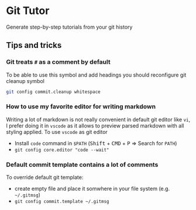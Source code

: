 # Git Tutor

Generate step-by-step tutorials from your git history

## Tips and tricks

### Git treats `#` as a comment by default

To be able to use this symbol and add headings you should reconfigure git cleanup symbol

```sh
git config commit.cleanup whitespace
```

### How to use my favorite editor for writing markdown

Writing a lot of markdown is not really convenient in default git editor like `vi`, I prefer doing it in `vscode` as it allows to preview parsed markdown with all styling applied. To use `vscode` as git editor

* Install `code` command in `$PATH` (<kbd>Shift</kbd> + <kbd>CMD</kbd> + <kbd>P</kbd> => Search for `PATH`)
* `git config core.editor "code --wait"`

### Default commit template contains a lot of comments

To override default git template:

* create empty file and place it somwhere in your file system (e.g. `~/.gitmsg`)
* `git config commit.template ~/.gitmsg`
